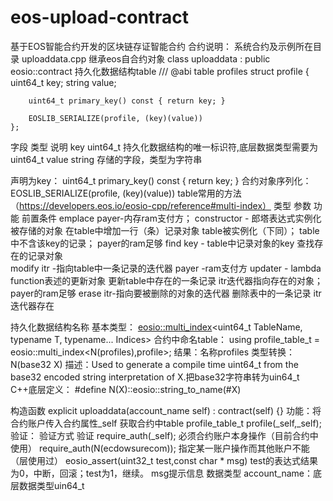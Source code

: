﻿# eos-upload-contract
基于EOS智能合约开发的区块链存证智能合约
合约说明：
系统合约及示例所在目录
uploaddata.cpp
继承eos自合约对象
class uploaddata : public eosio::contract
持久化数据结构table
/// @abi table profiles
    struct profile {
        uint64_t       key;
        string       value;

        uint64_t primary_key() const { return key; }

        EOSLIB_SERIALIZE(profile, (key)(value))
    };

字段	类型	说明
key	uint64_t	持久化数据结构的唯一标识符,底层数据类型需要为uint64_t
value	string	存储的字段，类型为字符串

声明为key：
uint64_t primary_key() const { return key; }
合约对象序列化：
EOSLIB_SERIALIZE(profile, (key)(value))
table常用的方法（https://developers.eos.io/eosio-cpp/reference#multi-index）
类型	参数	功能	前置条件
 emplace	payer-内存ram支付方；
constructor - 郎塔表达式实例化被存储的对象	在table中增加一行（条）记录对象	table被实例化（下同）；
table中不含该key的记录；
payer的ram足够
find	key - table中记录对象的key	查找存在的记录对象	
modify
	itr -指向table中一条记录的迭代器
payer -ram支付方
updater - lambda function表述的更新对象	更新table中存在的一条记录	itr迭代器指向存在的对象；
payer的ram足够
erase	itr-指向要被删除的对象的迭代器	删除表中的一条记录	itr迭代器存在

持久化数据结构名称
基本类型：
[eosio::multi_index](#eosio::multi_index)<uint64_t TableName, typename T, typename... Indices>
合约中命名table：
using profile_table_t = eosio::multi_index<N(profiles),profile>;
结果：名称profiles
类型转换：
N(base32 X) 
描述：Used to generate a compile time uint64_t from the base32 encoded string interpretation of X.把base32字符串转为uin64_t
C++底层定义：
#define N(X)::eosio::string_to_name(#X)

构造函数
explicit uploaddata(account_name self) : contract(self) {}
功能：将合约账户传入合约属性_self
获取合约中table
profile_table_t profile(_self,_self);
验证：
验证方式	验证
require_auth(_self);	必须合约账户本身操作（目前合约中使用）
require_auth(N(ecdowsurecom));	指定某一账户操作而其他账户不能（层使用过）
eosio_assert(uint32_t test,const char * msg)	test的表达式结果为0，中断，回滚；test为1，继续。
msg提示信息
数据类型
account_name：底层数据类型uin64_t